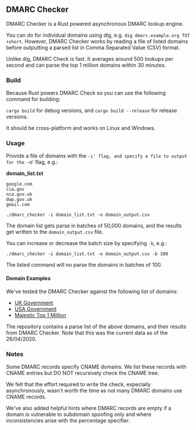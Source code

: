 ## DMARC Checker
DMARC Checker is a Rust powered asynchronous DMARC lookup engine.

You can do for individual domains using dig, e.g. `dig dmarc.example.org TXT +short`. However, DMARC Checker works by reading a file of listed domains before outputting a parsed list in Comma Separated Value (CSV) format.

Unlike dig, DMARC Check is fast. It averages around 500 lookups per second and can parse the top 1 million domains within 30 minutes.

### Build
Because Rust powers DMARC Check so you can use the following command for building:

`cargo build` for debug versions, and
`cargo build --release` for release versions.

It should be cross-platform and works on Linux and Windows.

### Usage
Provide a file of domains with the `-i' flag, and specify a file to output for the `-o' flag, e.g.:

**domain_list.txt**
```
google.com
cia.gov
nca.gov.uk
dwp.gov.uk
gmail.com
```

`./dmarc_checker -i domain_list.txt -o domain_output.csv`

The domain list gets parse in batches of 50,000 domains, and the results get written to the `domain_output.csv` file.

You can increase or decrease the batch size by specifying `-b`, e.g.:

`./dmarc_checker -i domain_list.txt -o domain_output.csv -b 100`

The listed command will no parse the domains in batches of 100.

#### Domain Examples
We've tested the DMARC Checker against the following list of domains:
- [UK Government](https://assets.publishing.service.gov.uk/government/uploads/system/uploads/attachment_data/file/842955/List_of_gov.uk_domain_names_as_at_28_Oct_2019.csv/preview)
- [USA Government](https://github.com/cisagov/dotgov-data)
- [Majestic Top 1 Million](https://blog.majestic.com/development/majestic-million-csv-daily)

The repository contains a parse list of the above domains, and their results from DMARC Checker. Note that this was the current data as of the 26/04/2020.

### Notes
Some DMARC records specify CNAME domains. We list these records with CNAME entries but DO NOT recursively check the CNAME tree.

We felt that the effort required to write the check, especially asynchronously, wasn't worth the time as not many DMARC domains use CNAME records.

We've also added helpful hints where DMARC records are empty if a domain is vulnerable to subdomain spoofing only and where inconsistencies arise with the percentage specifier.
